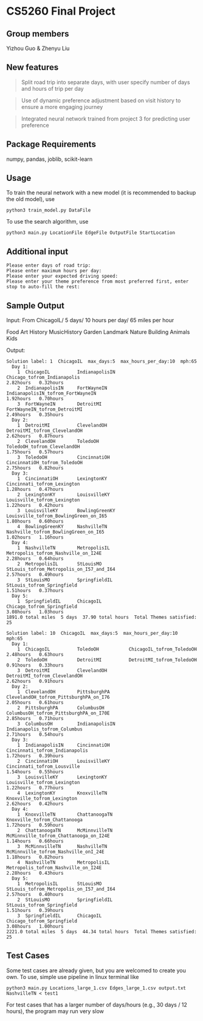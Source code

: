 # CS5260 Final Project

## Group members

Yizhou Guo & Zhenyu Liu

## New features

> Split road trip into separate days, with user specify number of days and hours of trip per day

> Use of dynamic preference adjustment based on visit history to ensure a more engaging journey

> Integrated neural network trained from project 3 for predicting user preference

## Package Requirements

numpy, pandas, joblib, scikit-learn

## Usage

To train the neural network with a new model (it is recommended to backup the old model), use

```
python3 train_model.py DataFile
```

To use the search algorithm, use

```
python3 main.py LocationFile EdgeFile OutputFile StartLocation 
```

## Additional input

```
Please enter days of road trip:
Please enter maximum hours per day:
Please enter your expected driving speed:
Please enter your theme preference from most preferred first, enter stop to auto-fill the rest:
```

## Sample Output

Input: From ChicagoIL/ 5 days/ 10 hours per day/ 65 miles per hour

Food Art History MusicHistory Garden Landmark Nature Building Animals Kids

Output:

```
Solution label: 1  ChicagoIL  max_days:5  max_hours_per_day:10  mph:65
  Day 1:
    1  ChicagoIL          IndianapolisIN     Chicago_tofrom_Indianapolis                                     2.82hours   0.32hours
    2  IndianapolisIN     FortWayneIN        IndianapolisIN_tofrom_FortWayneIN                               1.92hours   0.70hours
    3  FortWayneIN        DetroitMI          FortWayneIN_tofrom_DetroitMI                                    2.49hours   0.35hours
  Day 2:
    1  DetroitMI          ClevelandOH        DetroitMI_tofrom_ClevelandOH                                    2.62hours   0.87hours
    2  ClevelandOH        ToledoOH           ToledoOH_tofrom_ClevelandOH                                     1.75hours   0.57hours
    3  ToledoOH           CincinnatiOH       CincinnatiOH_tofrom_ToledoOH                                    2.75hours   0.82hours
  Day 3:
    1  CincinnatiOH       LexingtonKY        Cincinnati_tofrom_Lexington                                     1.28hours   0.47hours
    2  LexingtonKY        LouisvilleKY       Louisville_tofrom_Lexington                                     1.22hours   0.42hours
    3  LouisvilleKY       BowlingGreenKY     Louisville_tofrom_BowlingGreen_on_I65                           1.80hours   0.60hours
    4  BowlingGreenKY     NashvilleTN        Nashville_tofrom_BowlingGreen_on_I65                            1.02hours   1.16hours
  Day 4:
    1  NashvilleTN        MetropolisIL       Metropolis_tofrom_Nashville_on_I24E                             2.28hours   0.64hours
    2  MetropolisIL       StLouisMO          StLouis_tofrom_Metropolis_on_I57_and_I64                        2.57hours   0.49hours
    3  StLouisMO          SpringfieldIL      StLouis_tofrom_Springfield                                      1.51hours   0.37hours
  Day 5:
    1  SpringfieldIL      ChicagoIL          Chicago_tofrom_Springfield                                      3.08hours   1.03hours
1891.0 total miles  5 days  37.90 total hours  Total Themes satisfied: 25

Solution label: 10  ChicagoIL  max_days:5  max_hours_per_day:10  mph:65
  Day 1:
    1  ChicagoIL          ToledoOH           ChicagoIL_tofrom_ToledoOH                                       2.48hours   0.63hours
    2  ToledoOH           DetroitMI          DetroitMI_tofrom_ToledoOH                                       0.91hours   0.33hours
    3  DetroitMI          ClevelandOH        DetroitMI_tofrom_ClevelandOH                                    2.62hours   0.91hours
  Day 2:
    1  ClevelandOH        PittsburghPA       ClevelandOH_tofrom_PittsburghPA_on_I76                          2.05hours   0.61hours
    2  PittsburghPA       ColumbusOH         ColumbusOH_tofrom_PittsburghPA_on_I70E                          2.85hours   0.71hours
    3  ColumbusOH         IndianapolisIN     Indianapolis_tofrom_Columbus                                    2.71hours   0.54hours
  Day 3:
    1  IndianapolisIN     CincinnatiOH       Cincinnati_tofrom_Indianapolis                                  1.72hours   0.39hours
    2  CincinnatiOH       LouisvilleKY       Cincinnati_tofrom_Lousville                                     1.54hours   0.55hours
    3  LouisvilleKY       LexingtonKY        Louisville_tofrom_Lexington                                     1.22hours   0.77hours
    4  LexingtonKY        KnoxvilleTN        Knoxville_tofrom_Lexington                                      2.62hours   0.42hours
  Day 4:
    1  KnoxvilleTN        ChattanoogaTN      Knoxville_tofrom_Chattanooga                                    1.72hours   0.59hours
    2  ChattanoogaTN      McMinnvilleTN      McMinnville_tofrom_Chattanooga_on_I24E                          1.14hours   0.66hours
    3  McMinnvilleTN      NashvilleTN        McMinnville_tofrom_Nashville_onI_24E                            1.18hours   0.82hours
    4  NashvilleTN        MetropolisIL       Metropolis_tofrom_Nashville_on_I24E                             2.28hours   0.43hours
  Day 5:
    1  MetropolisIL       StLouisMO          StLouis_tofrom_Metropolis_on_I57_and_I64                        2.57hours   0.40hours
    2  StLouisMO          SpringfieldIL      StLouis_tofrom_Springfield                                      1.51hours   0.39hours
    3  SpringfieldIL      ChicagoIL          Chicago_tofrom_Springfield                                      3.08hours   1.00hours
2221.0 total miles  5 days  44.34 total hours  Total Themes satisfied: 25
```

## Test Cases

Some test cases are already given, but you are welcomed to create you own. To use, simple use pipeline in linux terminal like
``` 
python3 main.py Locations_large_1.csv Edges_large_1.csv output.txt NashvilleTN < test1
```

For test cases that has a larger number of days/hours (e.g., 30 days / 12 hours), the program may run very slow